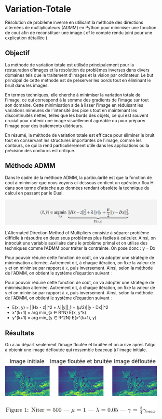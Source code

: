 # Variation-Totale
Résolution de problème inverse en utilisant la méthode des directions alternées de multiplicateurs (ADMM) en Python pour minimiser une fonction de cout afin de reconstituer une image ( cf le compte rendu joint pour une explication détaillée )

## Objectif

La méthode de variation totale est utilisée principalement pour la restauration d'images et la résolution de problèmes inverses dans divers domaines tels que le traitement d'images et la vision par ordinateur. Le but principal de cette méthode est de préserver les bords tout en éliminant le bruit dans les images. 

En termes techniques, elle cherche à minimiser la variation totale de l'image, ce qui correspond à la somme des gradients de l'image sur tout son domaine. Cette minimisation aide à lisser l'image en réduisant les variations mineures de l'intensité des pixels tout en maintenant les discontinuités nettes, telles que les bords des objets, ce qui est souvent crucial pour obtenir une image visuellement agréable ou pour préparer l'image pour des traitements ultérieurs.

En résumé, la méthode de variation totale est efficace pour éliminer le bruit tout en conservant les structures importantes de l'image, comme les contours, ce qui la rend particulièrement utile dans les applications où la précision des contours est critique.

## Méthode ADMM
Dans le cadre de la méthode ADMM, la particularité est que la fonction de cout à minimiser que nous voyons ci-dessous contient un opérateur flou H dans son terme d'attache aux données rendant obsolète la technique du calcul en passant par le Dual.

![image](image/equation.png)

L’Alternated Direction Method of Multipliers consiste à séparer problème difficile à résoudre en deux sous problèmes plus faciles à calculer.
Ainsi, on introduit une variable auxiliaire dans le problème primal et on utilise des techniques comme l’ADMM pour traiter la contrainte. On pose donc : y = Dx

Pour pouvoir réduire cette fonction de coût, on va adopter une stratégie de minimisation alternée. Autrement dit, à chaque itération, on fixe la valeur de `y` et on minimise par rapport à `x`, puis inversement. Ainsi, selon la méthode de l'ADMM, on obtient le système d’équation suivant :

Pour pouvoir réduire cette fonction de coût, on va adopter une stratégie de minimisation alternée. Autrement dit, à chaque itération, on fixe la valeur de `y` et on minimise par rapport à `x`, puis inversement. Ainsi, selon la méthode de l'ADMM, on obtient le système d’équation suivant :

- E(x, y) = ||Hx - z||^2 + λ||y||_1 + (µ/2)||y - Dx||^2
- x^(k+1) = arg min_{x ∈ R^N} E(x, y^k)
- y^(k+1) = arg min_{y ∈ R^2N} E(x^(k+1), y)

## Résultats
On a au départ seulement l'image floutée et bruitée et on arrive après l'algo à obtenir une image défloutée qui ressemble beacoup à l'image initiale.


![image](image/leopard.png)


